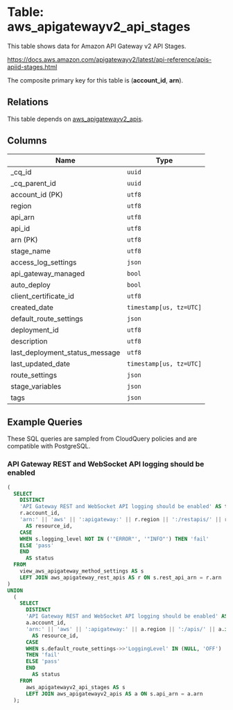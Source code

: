 # Table: aws_apigatewayv2_api_stages

This table shows data for Amazon API Gateway v2 API Stages.

https://docs.aws.amazon.com/apigatewayv2/latest/api-reference/apis-apiid-stages.html

The composite primary key for this table is (**account_id**, **arn**).

## Relations

This table depends on [aws_apigatewayv2_apis](aws_apigatewayv2_apis.md).

## Columns

| Name          | Type          |
| ------------- | ------------- |
|_cq_id|`uuid`|
|_cq_parent_id|`uuid`|
|account_id (PK)|`utf8`|
|region|`utf8`|
|api_arn|`utf8`|
|api_id|`utf8`|
|arn (PK)|`utf8`|
|stage_name|`utf8`|
|access_log_settings|`json`|
|api_gateway_managed|`bool`|
|auto_deploy|`bool`|
|client_certificate_id|`utf8`|
|created_date|`timestamp[us, tz=UTC]`|
|default_route_settings|`json`|
|deployment_id|`utf8`|
|description|`utf8`|
|last_deployment_status_message|`utf8`|
|last_updated_date|`timestamp[us, tz=UTC]`|
|route_settings|`json`|
|stage_variables|`json`|
|tags|`json`|

## Example Queries

These SQL queries are sampled from CloudQuery policies and are compatible with PostgreSQL.

### API Gateway REST and WebSocket API logging should be enabled

```sql
(
  SELECT
    DISTINCT
    'API Gateway REST and WebSocket API logging should be enabled' AS title,
    r.account_id,
    'arn:' || 'aws' || ':apigateway:' || r.region || ':/restapis/' || r.id
      AS resource_id,
    CASE
    WHEN s.logging_level NOT IN ('"ERROR"', '"INFO"') THEN 'fail'
    ELSE 'pass'
    END
      AS status
  FROM
    view_aws_apigateway_method_settings AS s
    LEFT JOIN aws_apigateway_rest_apis AS r ON s.rest_api_arn = r.arn
)
UNION
  (
    SELECT
      DISTINCT
      'API Gateway REST and WebSocket API logging should be enabled' AS title,
      a.account_id,
      'arn:' || 'aws' || ':apigateway:' || a.region || ':/apis/' || a.id
        AS resource_id,
      CASE
      WHEN s.default_route_settings->>'LoggingLevel' IN (NULL, 'OFF')
      THEN 'fail'
      ELSE 'pass'
      END
        AS status
    FROM
      aws_apigatewayv2_api_stages AS s
      LEFT JOIN aws_apigatewayv2_apis AS a ON s.api_arn = a.arn
  );
```


